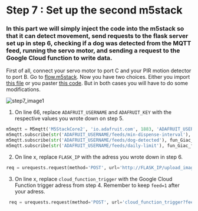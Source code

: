 # Step 7 : Set up the second m5stack

### In this part we will simply inject the code into the m5stack so that it can detect movement, send requests to the flask server set up in step 6, checking if a dog was detected from the MQTT feed, running the servo motor, and sending a request to the Google Cloud function to write data.

First of all, connect your servo motor to port C and your PIR motion detector to port B.
Go to [flow.m5stack](https://flow.m5stack.com/). Now you have two choices. Either you import [this file]() or you paster [this code](). 
But in both cases you will have to do some modifications. 


![step7_image1](https://github.com/stefarine/smart_food_dispenser/assets/114418718/2cbd890e-3214-4f7f-8c6a-a2d2e6f059e0)


1. On line 66, replace `ADAFRUIT_USERNAME` and `ADAFRUIT_KEY` with the respective values you wrote down on step 5.
```python
m5mqtt = M5mqtt('M5StackCore2', 'io.adafruit.com', 1883, 'ADAFRUIT_USERNAME', 'ADAFRUIT_KEY', 300)
m5mqtt.subscribe(str('ADAFRUIT_USERNAME/feeds/min-dispense-interval'), fun_Giac_feeds_min_dispense_interval_)
m5mqtt.subscribe(str('ADAFRUIT_USERNAME/feeds/dog-detected'), fun_Giac_feeds_dog_detected_)
m5mqtt.subscribe(str('ADAFRUIT_USERNAME/feeds/daily-limit'), fun_Giac_feeds_daily_limit_)
```
2. On line x, replace  `FLASK_IP` with the adress you wrote down in step 6.
```python
req = urequests.request(method='POST', url='http://FLASK_IP/upload_image',json={}, headers={})
```
3. On line x, replace  `cloud_function_trigger` with the Google Cloud Function trigger adress from step 4. Remember to keep `feed=1` after your adress.
```python
 req = urequests.request(method='POST', url='cloud_function_trigger?feed=1',json={}, headers={})
 ```
 
